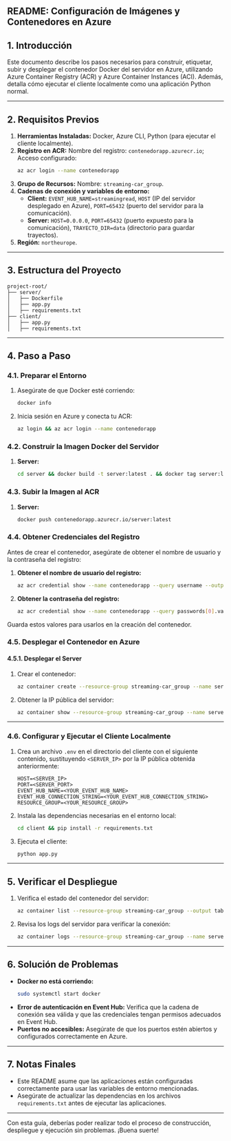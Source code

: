 ## **README: Configuración de Imágenes y Contenedores en Azure**

## **1. Introducción**
Este documento describe los pasos necesarios para construir, etiquetar, subir y desplegar el contenedor Docker del servidor en Azure, utilizando Azure Container Registry (ACR) y Azure Container Instances (ACI). Además, detalla cómo ejecutar el cliente localmente como una aplicación Python normal.

---

## **2. Requisitos Previos**

1. **Herramientas Instaladas:** Docker, Azure CLI, Python (para ejecutar el cliente localmente).
2. **Registro en ACR:** Nombre del registro: `contenedorapp.azurecr.io`; Acceso configurado:
   ```bash
   az acr login --name contenedorapp
   ```
3. **Grupo de Recursos:** Nombre: `streaming-car_group`.
4. **Cadenas de conexión y variables de entorno:**
   - **Client:** `EVENT_HUB_NAME=streamingread`, `HOST` (IP del servidor desplegado en Azure), `PORT=65432` (puerto del servidor para la comunicación).
   - **Server:** `HOST=0.0.0.0`, `PORT=65432` (puerto expuesto para la comunicación), `TRAYECTO_DIR=data` (directorio para guardar trayectos).
5. **Región:** `northeurope`.

---

## **3. Estructura del Proyecto**

```
project-root/
├── server/
│   ├── Dockerfile
│   ├── app.py
│   ├── requirements.txt
├── client/
│   ├── app.py
│   ├── requirements.txt
```

---

## **4. Paso a Paso**

### **4.1. Preparar el Entorno**
1. Asegúrate de que Docker esté corriendo:
   ```bash
   docker info
   ```
2. Inicia sesión en Azure y conecta tu ACR:
   ```bash
   az login && az acr login --name contenedorapp
   ```

### **4.2. Construir la Imagen Docker del Servidor**
1. **Server:**
   ```bash
   cd server && docker build -t server:latest . && docker tag server:latest contenedorapp.azurecr.io/server:latest
   ```

### **4.3. Subir la Imagen al ACR**
1. **Server:**
   ```bash
   docker push contenedorapp.azurecr.io/server:latest
   ```

### **4.4. Obtener Credenciales del Registro**
Antes de crear el contenedor, asegúrate de obtener el nombre de usuario y la contraseña del registro:

1. **Obtener el nombre de usuario del registro:**
   ```bash
   az acr credential show --name contenedorapp --query username --output tsv
   ```

2. **Obtener la contraseña del registro:**
   ```bash
   az acr credential show --name contenedorapp --query passwords[0].value --output tsv
   ```

Guarda estos valores para usarlos en la creación del contenedor.

### **4.5. Desplegar el Contenedor en Azure**

#### **4.5.1. Desplegar el Server**
1. Crear el contenedor:
   ```bash
   az container create --resource-group streaming-car_group --name server-container --image contenedorapp.azurecr.io/server:latest --ports 65432 --ip-address Public --location northeurope --environment-variables HOST=0.0.0.0 PORT=65432 TRAYECTO_DIR=data
   ```
2. Obtener la IP pública del servidor:
   ```bash
   az container show --resource-group streaming-car_group --name server-container --query "ipAddress.ip" --output tsv
   ```

---

### **4.6. Configurar y Ejecutar el Cliente Localmente**
1. Crea un archivo `.env` en el directorio del cliente con el siguiente contenido, sustituyendo `<SERVER_IP>` por la IP pública obtenida anteriormente:
   ```env
   HOST=<SERVER_IP>
   PORT=<SERVER_PORT>
   EVENT_HUB_NAME=<YOUR_EVENT_HUB_NAME>
   EVENT_HUB_CONNECTION_STRING=<YOUR_EVENT_HUB_CONNECTION_STRING>
   RESOURCE_GROUP=<YOUR_RESOURCE_GROUP>
   ```
2. Instala las dependencias necesarias en el entorno local:
   ```bash
   cd client && pip install -r requirements.txt
   ```
3. Ejecuta el cliente:
   ```bash
   python app.py
   ```

---

## **5. Verificar el Despliegue**
1. Verifica el estado del contenedor del servidor:
   ```bash
   az container list --resource-group streaming-car_group --output table
   ```
2. Revisa los logs del servidor para verificar la conexión:
   ```bash
   az container logs --resource-group streaming-car_group --name server-container
   ```

---

## **6. Solución de Problemas**
- **Docker no está corriendo:**
   ```bash
   sudo systemctl start docker
   ```
- **Error de autenticación en Event Hub:** Verifica que la cadena de conexión sea válida y que las credenciales tengan permisos adecuados en Event Hub.
- **Puertos no accesibles:** Asegúrate de que los puertos estén abiertos y configurados correctamente en Azure.

---

## **7. Notas Finales**
- Este README asume que las aplicaciones están configuradas correctamente para usar las variables de entorno mencionadas.
- Asegúrate de actualizar las dependencias en los archivos `requirements.txt` antes de ejecutar las aplicaciones.

---

Con esta guía, deberías poder realizar todo el proceso de construcción, despliegue y ejecución sin problemas. ¡Buena suerte!

